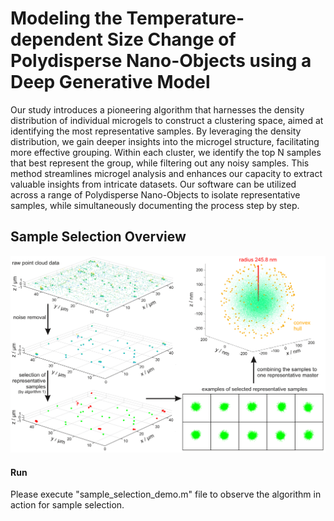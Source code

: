 # Modeling the Temperature-dependent Size Change of Polydisperse Nano-Objects using a Deep Generative Model
Our study introduces a pioneering algorithm that harnesses the density distribution of individual microgels to construct a clustering space, aimed at identifying the most representative samples. By leveraging the density distribution, we gain deeper insights into the microgel structure, facilitating more effective grouping. Within each cluster, we identify the top N samples that best represent the group, while filtering out any noisy samples. This method streamlines microgel analysis and enhances our capacity to extract valuable insights from intricate datasets. Our software can be utilized across a range of Polydisperse Nano-Objects to isolate representative samples, while simultaneously documenting the process step by step.


## Sample Selection Overview
![Density based clustering](https://github.com/rezazad68/Microgel_generative/blob/main/images/sample_selection_process-1.png)


#### Run
Please execute "sample_selection_demo.m" file to observe the algorithm in action for sample selection. </br>




